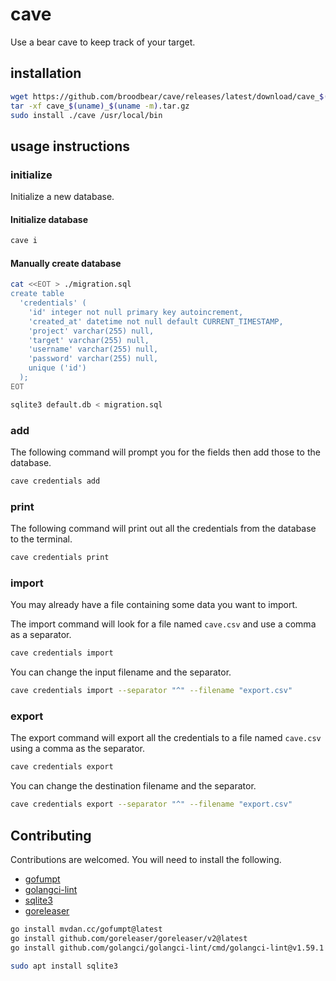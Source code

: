 # cave

Use a bear cave to keep track of your target.

## installation

```bash
wget https://github.com/broodbear/cave/releases/latest/download/cave_$(uname)_$(uname -m).tar.gz
tar -xf cave_$(uname)_$(uname -m).tar.gz
sudo install ./cave /usr/local/bin
```

## usage instructions

### initialize

Initialize a new database.

#### Initialize database

```bash
cave i
```

#### Manually create database

```bash
cat <<EOT > ./migration.sql
create table
  'credentials' (
    'id' integer not null primary key autoincrement,
    'created_at' datetime not null default CURRENT_TIMESTAMP,
    'project' varchar(255) null,
    'target' varchar(255) null,
    'username' varchar(255) null,
    'password' varchar(255) null,
    unique ('id')
  );
EOT

sqlite3 default.db < migration.sql
```

### add

The following command will prompt you for the fields then add those to the database.

```bash
cave credentials add
```

### print

The following command will print out all the credentials from the database to the
terminal.

```bash
cave credentials print
```

### import

You may already have a file containing some data you want to import.

The import command will look for a file named `cave.csv` and use a comma as a
separator.

```bash
cave credentials import
```

You can change the input filename and the separator.

```bash
cave credentials import --separator "^" --filename "export.csv"
```

### export

The export command will export all the credentials to a file named `cave.csv`
using a comma as the separator.

```bash
cave credentials export
```

You can change the destination filename and the separator.

```bash
cave credentials export --separator "^" --filename "export.csv"
```

## Contributing

Contributions are welcomed. You will need to install the following.

- [gofumpt](https://github.com/mvdan/gofumpt)
- [golangci-lint](https://golangci-lint.run/)
- [sqlite3](https://www.sqlite.org/download.html)
- [goreleaser](https://goreleaser.com/)

```bash
go install mvdan.cc/gofumpt@latest
go install github.com/goreleaser/goreleaser/v2@latest
go install github.com/golangci/golangci-lint/cmd/golangci-lint@v1.59.1

sudo apt install sqlite3
```
